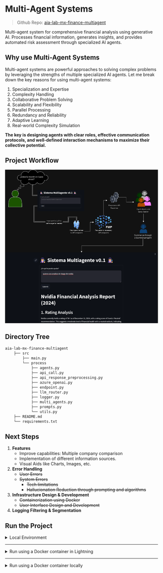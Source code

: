 # Multi-Agent Systems

> Github Repo: [aia-lab-mx-finance-multiagent](https://github.com/GenerativeAIHubSPAI/aia-lab-mx-finance-multiagent)

Multi-agent system for comprehensive financial analysis using generative AI. Processes financial information, generates insights, and provides automated risk assessment through specialized AI agents.

## Why use Multi-Agent Systems
Multi-agent systems are powerful approaches to solving complex problems by leveraging the strengths of multiple specialized AI agents. Let me break down the key reasons for using multi-agent systems:

1. Specialization and Expertise
2. Complexity Handling
3. Collaborative Problem Solving
4. Scalability and Flexibility
5. Parallel Processing
6. Redundancy and Reliability
7. Adaptive Learning
8. Real-world Complexity Simulation

**The key is designing agents with clear roles, effective communication protocols, and well-defined interaction mechanisms to maximize their collective potential.**

## Project Workflow

![System Workflow](./data/docs/images/agents-workflow.png)


## Directory Tree
```
aia-lab-mx-finance-multiagent
    ├── src
        ├── main.py
        └── process
            ├── agents.py
            ├── api_call.py
            ├── api_response_preprocessing.py
            ├── azure_openai.py
            ├── endpoint.py
            ├── llm_router.py
            ├── logger.py
            ├── multi_agents.py
            ├── prompts.py
            └── utils.py
    ├── README.md
    └── requirements.txt
```

## Next Steps
1. **Features**
    * Improve capabilities: Multiple company comparison
    * Implementation of different information sources.
    * Visual Aids like Charts, Images, etc.
2. **Error Handling**
    * ~~User Errors~~
    * ~~System Errors~~
        * ~~Tech limitations~~
        * ~~Hallucionation Reduction through prompting and algorithms~~
3. **Infrastructure Design & Development**
    * ~~Containerization using Docker~~
    * ~~User Interface Design and Development~~
4. **Logging Filtering & Segmentation**

## Run the Project

<details close>
    <summary>Local Environment</summary>
<br>

1. Open your development environment
2. Using a terminal, run a `git clone <repo_url>`
3. Navigate to the directory repo
```bash
cd <repo>
```
4. Create a `.env` file with the following variables
```python
AZURE_OPENAI_ENDPOINT=""
AZURE_OPENAI_API_KEY=""
AZURE_OPENAI_VERSION=""
MODEL=""

FMP_API_KEY=""
```
5. Create a **Python Virtual Environment**
```bash
python -m venv .venv
```
6. Activate your ***venv***

| Platform | Shell      | Command to activate virtual environment |
| -------- | ---------- | --------------------------------------- |
| POSIX    | bash/zsh   | `$ source <venv>/bin/activate`          |
| POSIX    | fish       | `$ source <venv>/bin/activate.fish`     |
| POSIX    | csh/tcsh   | `$ source <venv>/bin/activate.csh`      |
| POSIX    | pwsh       | `$ <venv>/bin/Activate.ps1`             |
| Windows  | cmd.exe    | `C:\> <venv>\Scripts\activate.bat`      |
| Windows  | PowerShell | `PS C:\> <venv>\Scripts\Activate.ps1`   |

7. Install the required packages
```bash
pip install -r requirements.txt
```
8. Run the following to run the streamlit server and test the app:
```bash
streamlit run --server.port 8501 ./src/main.py
```
9. Open your browser and go to `127.0.0.1:8501` to play around.

</details>

---

<details close>
    <summary>Run using a Docker container in Lightning</summary>
<br>
    
1. Go to the top menu, `Terminal` > `New Terminal`
2. Run a `git clone <repo_url>`
3. `cd <repo>`
4. In the root of the repository create the `.env` file with the environmental variables
```python
AZURE_OPENAI_ENDPOINT=""
AZURE_OPENAI_API_KEY=""
AZURE_OPENAI_VERSION=""
MODEL=""

FMP_API_KEY=""
```
5. In the terminal run `docker build` to create the image that the container is going to use:
```bash
docker build -t <image_name> .
```
6. Once the image is build, click on the streamlit plugin
7. Click on `+ New App`
8. Add the following command instead of the `streamlit command`:
```bash
docker run --name <container_name> -p 8501:8501 <image_name>:<tag>
```
9. Check that the port specified is the `8501`
10. Click on the `Run` button on the right bottom corner

</details>

---

<details close>
    <summary>Run using a Docker container locally</summary>
<br>

> Important Notes: Make sure that you install `Git`, `Docker` and `Python` in your local environment

1. Open your development environment
2. Using a terminal, run a `git clone <repo_url>`
3. Navigate to the directory repo using your terminal
```bash
cd ./route/to/repo
```
4. Create a `.env` file inside the repository folder with the following variables
```python
AZURE_OPENAI_ENDPOINT=""
AZURE_OPENAI_API_KEY=""
AZURE_OPENAI_VERSION=""
MODEL=""

FMP_API_KEY=""
```
5. Using the terminal in the repository route run `docker build` to create the image that the container is going to use:
```bash
docker build -t <image_name>:<tag> .
```
> It's important to know that if you don't add a tag it's going to default to the tag `latest`, for example `nginx:latest`.
6. Run `docker image ls -a` to double check that the docker image was build and it's available to run the docker container.
7. In your terminal run
```bash
docker container run --name <container_name> -p 8501:8501 <image_name>:<tag>
```
8. Open your browser and go to `http://127.0.0.1:8501`.

</details>